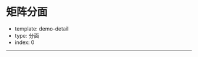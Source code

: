 # 矩阵分面

- template: demo-detail
- type: 分面
- index: 0
----

<script>
$.getJSON('../../static/data/diamond.json',function (data) {
    var chart = new G2.Chart({
      id: 'c1',
      width: 1000,
      height: 500,
      plotCfg: {
        margin: [40, 80, 80, 80]
      }
    });
    chart.source(data);
    chart.facet(['cut','clarity']);
    chart.legend('cut', {
      position: 'bottom'
    }); // 设置底部图例
    chart.point().position('carat*price').color('cut');
    chart.render();
}); 

</script>
